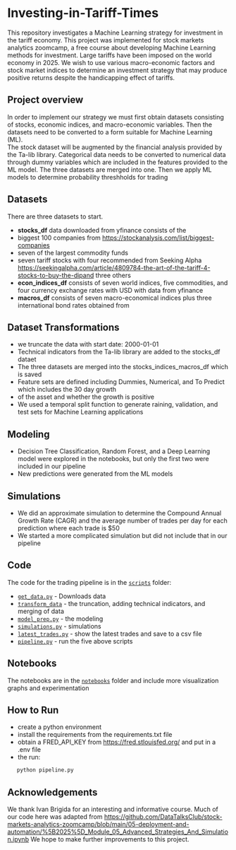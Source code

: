 # Investing-in-Tariff-Times
This repository investigates a Machine Learning strategy for investment in the tariff economy.
This project was implemented for stock markets analytics zoomcamp, a free course about developing
Machine Learning methods for investment.  Large tariffs have been imposed on the world economy in
2025.  We wish to use various macro-economic factors and stock market indices to determine an investment
strategy that may produce positive returns despite the handicapping effect of tariffs.

## Project overview

In order to implement our strategy we must first obtain datasets consisting of stocks, economic indices,
and macro-economic variables.  Then the datasets need to be converted to a form suitable for Machine Learning (ML).  
The stock dataset will be augmented by the financial analysis provided by the Ta-lib library.  Categorical 
data needs to be converted to numerical data through dummy variables which are included in the features provided to 
the ML model.  The three datasets are merged into one.  Then we apply  ML models to determine probability threshholds for trading

## Datasets

There are three datasets to start.
- **stocks_df** data downloaded from yfinance consists of the
- biggest 100 companies from https://stockanalysis.com/list/biggest-companies
- seven of the largest commodity funds
- seven tariff stocks with four recommended from Seeking Alpha
    https://seekingalpha.com/article/4809784-the-art-of-the-tariff-4-stocks-to-buy-the-dipand three others 
- **econ_indices_df** consists of seven world indices, five commodities, and four currency exchange rates with USD with data from yfinance
- **macros_df** consists of seven macro-economical indices plus three international bond rates obtained from 
   
## Dataset Transformations
 - we truncate the data with start date: 2000-01-01
 - Technical indicators from the Ta-lib library are added to the stocks_df dataet
 - The three datasets are merged into the stocks_indices_macros_df which is saved
 - Feature sets are defined including Dummies, Numerical, and To Predict which includes the 30 day growth
 - of the asset and whether the growth is positive
 - We used a temporal split function to generate raining, validation, and test sets for Machine Learning applications

##  Modeling
- Decision Tree Classification, Random Forest, and a Deep Learning model were explored in the notebooks, but only the first
 two were included in our pipeline
- New predictions were generated from the ML models

##  Simulations
- We did an approximate simulation to determine the Compound Annual Growth Rate (CAGR) and the average number of trades per day for each prediction where each trade is $50
- We started a more complicated simulation but did not include that in our pipeline

## Code

The code for the trading pipeline is in the  [`scripts`](scripts/) folder:

- [`get_data.py`](scripts/get_data.py) - Downloads data
- [`transform_data`](scripts/transform_data.py) - the truncation, adding technical indicators, and merging of data
- [`model_prep.py`](scripts/model_prep.py) - the modeling 
- [`simulations.py`](scripts/simulations.py) - simulations
- [`latest_trades.py`](scripts/latest_trades.py) - show the latest trades and save to a csv file
- [`pipeline.py`](scripts/pipeline.py) - run the five above scripts

## Notebooks

The notebooks are in the [`notebooks`](notebooks/) folder and include more visualization graphs and experimentation

## How to Run 

- create a python environment
- install the requirements from the requirements.txt file
- obtain a FRED_API_KEY from https://fred.stlouisfed.org/ and put in a .env file
- the run:
 ```bash
    python pipeline.py
 ```
## Acknowledgements 

 We thank Ivan Brigida for an interesting and informative course.  Much of our code here was adapted 
 from https://github.com/DataTalksClub/stock-markets-analytics-zoomcamp/blob/main/05-deployment-and-automation/%5B2025%5D_Module_05_Advanced_Strategies_And_Simulation.ipynb   We hope to make further improvements to this 
 project.